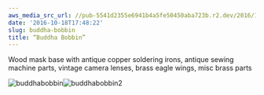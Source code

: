```yaml
---
aws_media_src_url: //pub-5541d2355e6941b4a5fe50450aba723b.r2.dev/2016/10/buddhabobbin.jpg
date: '2016-10-18T17:48:22'
slug: buddha-bobbin
title: “Buddha Bobbin”
---
```


 Wood mask base with antique copper soldering irons, antique sewing machine parts, vintage camera lenses, brass eagle wings, misc brass parts

 ![buddhabobbin](//pub-5541d2355e6941b4a5fe50450aba723b.r2.dev/2016/10/buddhabobbin.jpg?w=602)![buddhabobbin2](//pub-5541d2355e6941b4a5fe50450aba723b.r2.dev/2016/10/buddhabobbin2.jpg?w=602)